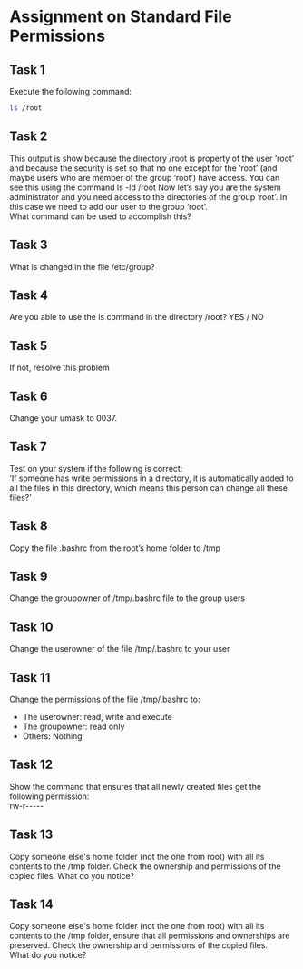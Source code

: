 # Assignment on Standard File Permissions

## Task 1
Execute the following command: <br />
```bash
ls /root
```


## Task 2
This output is show because the directory /root is property of the user ‘root’ and because the security is set so that no one except for the ‘root’ (and maybe users who are member of the group ‘root’) have access. You can see this using the command ls -ld /root
Now let’s say you are the system administrator and you need access to the directories of the group ‘root’. In this case we need to add our user to the group ‘root’. <br />
What command can be used to accomplish this?


## Task 3
What is changed in the file /etc/group?


## Task 4
Are you able to use the ls command in the directory /root? YES / NO


## Task 5
If not, resolve this problem

## Task 6
Change your umask to 0037.

## Task 7
Test on your system if the following is correct: <br />
‘If someone has write permissions in a directory, it is automatically added to all the files in this directory, which means this person can change all these files?’

## Task 8

Copy the file .bashrc from the root’s home folder to /tmp

## Task 9

Change the groupowner of /tmp/.bashrc file to the group users

## Task 10
Change the userowner of the file /tmp/.bashrc to your user

## Task 11
Change the permissions of the file /tmp/.bashrc to: <br />
- The userowner:	    read, write and execute
- The groupowner: 	    read only
- Others:		        Nothing

## Task 12

Show the command that ensures that all newly created files get the following permission: <br />
rw-r-----

## Task 13
Copy someone else's home folder (not the one from root) with all its contents to the /tmp folder. Check the ownership and permissions of the copied files. What do you notice?


## Task 14
Copy someone else's home folder (not the one from root) with all its contents to the /tmp folder, ensure that all permissions and ownerships are preserved. Check the ownership and permissions of the copied files. <br />
What do you notice?
